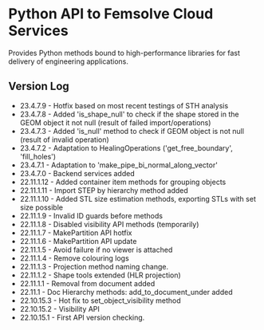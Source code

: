 # Python API to Femsolve Cloud Services
Provides Python methods bound to high-performance libraries for fast delivery of engineering applications.

## Version Log
- 23.4.7.9   - Hotfix based on most recent testings of STH analysis
- 23.4.7.8   - Added 'is_shape_null' to check if the shape stored in the GEOM object it not null (result of failed import/operations)
- 23.4.7.3   - Added 'is_null' method to check if GEOM object is not null (result of invalid operation)
- 23.4.7.2   - Adaptation to HealingOperations ('get_free_boundary', 'fill_holes')
- 23.4.7.1   - Adaptation to 'make_pipe_bi_normal_along_vector'
- 23.4.7.0   - Backend services added
- 22.11.1.12 - Added container item methods for grouping objects
- 22.11.1.11 - Import STEP by hierarchy method added
- 22.11.1.10 - Added STL size estimation methods, exporting STLs with set size possible
- 22.11.1.9  - Invalid ID guards before methods
- 22.11.1.8  - Disabled visibility API methods (temporarily)
- 22.11.1.7  - MakePartition API hotfix
- 22.11.1.6  - MakePartition API update
- 22.11.1.5  - Avoid failure if no viewer is attached
- 22.11.1.4  - Remove colouring logs
- 22.11.1.3  - Projection method naming change.
- 22.11.1.2  - Shape tools extended (HLR projection)
- 22.11.1.1  - Removal from document added 
- 22.11.1    - Doc Hierarchy methods: add_to_document_under added
- 22.10.15.3 - Hot fix to set_object_visibility method
- 22.10.15.2 - Visibility API
- 22.10.15.1 - First API version checking.
